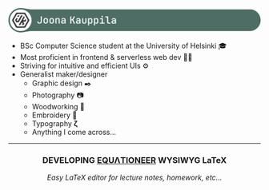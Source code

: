 ![Joona Kauppila](./banner.png)

- BSc Computer Science student at the University of Helsinki :mortar_board:
- Most proficient in frontend & serverless web dev 👨‍💻
- Striving for intuitive and efficient UIs ⚙️
- Generalist maker/designer
  - Graphic design ✒️
  - Photography 📷
  - Woodworking 🔨
  - Embroidery 🧵
  - Typography **ζ**
  - Anything I come across...

**<hr>**
**<h3 align="center">DEVELOPING [**EQUΛTIONEER**](https://github.com/Jokauppi/Equationeer) WYSIWYG LaTeX</h3>**
_<p align="center">Easy LaTeX editor for lecture notes, homework, etc...</p>_
